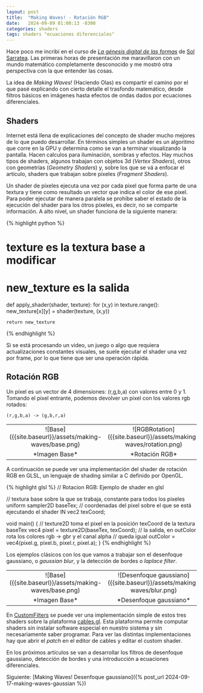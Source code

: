 ```yaml
---
layout: post
title:  "Making Waves! - Rotación RGB"
date:   2024-09-09 01:00:13 -0300
categories: shaders
tags: shaders "ecuaciones diferenciales"
---
```


Hace poco me incribí en el curso de [_La génesis digital de las formas_][genesis-digital] de [Sol Sarratea][sol-sarratea]. Las primeras horas de presentación me maravillaron con un mundo matemático completamente desconocido y me mostró otra perspectiva con la que entender las cosas.

La idea de _Making Waves!_ (Haciendo Olas) es compartir el camino por el que pasé explicando con cierto detalle el trasfondo matemático, desde filtros básicos en imágenes hasta efectos de ondas dados por ecuaciones diferenciales.

## Shaders

Internet está llena de explicaciones del concepto de shader mucho mejores de lo que puedo desarrollar. 
En términos simples un shader es un algoritmo que corre en la GPU y determina como se van a terminar visualizando la pantalla. Hacen calculos para iluminación, sombras y efectos. Hay muchos tipos de shaders, algunos trabajan con objetos 3d (*Vertex Shaders*), otros con geometrías (*Geometry Shaders*) y, sobre los que se vá a enfocar el artículo, shaders que trabajan sobre píxeles (*Fragment Shaders*).

Un shader de píxeles ejecuta una vez por cada pixel que forma parte de una textura y tiene como resultado un vector que indica el color de ese pixel. Para poder ejecutar de manera paralela se prohibe saber el estado de la ejecución del shader para los ótros píxeles, es decir, no se comparte información.
A alto nivel, un shader funciona de la siguiente manera:

{% highlight python %}
# texture es la textura base a modificar
# new_texture es la salida 
def apply_shader(shader, texture):
    for (x,y) in texture.range():
        new_texture[x][y] = shader(texture, (x,y))

    return new_texture
{% endhighlight %}

Si se está procesando un video, un juego o algo que requiera actualizaciones constantes visuales, se suele ejecutar el shader una vez por frame, por lo que tiene que ser una operación rápida.

## Rotación RGB

Un píxel es un vector de 4 dimensiones: (r,g,b,a) con valores entre 0 y 1. 
Tomando el pixel entrante, podemos devolver un pixel con los valores rgb rotados:

`(r,g,b,a) -> (g,b,r,a)` 

<table style="text-align: center">
<colgroup>
<col width="50%" />
<col width="50%" />
</colgroup>
<tbody>
<tr>
<td markdown="span">![Base]({{site.baseurl}}/assets/making-waves/base.png)</td>
<td markdown="span">![RGBRotation]({{site.baseurl}}/assets/making-waves/rotation.png)</td>
</tr>
<tr>
<td markdown="span">*Imagen Base*</td>
<td markdown="span">*Rotación RGB*</td>
</tr>
</tbody>
</table>


A continuación se puede ver una implementación del shader de rotación RGB en GLSL, un lenguaje de shading similar a C definido por OpenGL.

{% highlight glsl %}
// Rotacion RGB: Ejemplo de shader en glsl

// textura base sobre la que se trabaja, constante para todos los pixeles
uniform sampler2D baseTex;
// coordenadas del pixel sobre el que se está ejecutando el shader 
IN vec2 texCoord;

void main()
{
    // texture2D toma el pixel en la posición texCoord de la textura baseTex
    vec4 pixel = texture2D(baseTex, texCoord);
    // la salida, en outColor rota los colores rgb -> gbr y el canal alpha 
    // queda igual
    outColor = vec4(pixel.g, pixel.b, pixel.r, pixel.a);
}
{% endhighlight %}

Los ejemplos clásicos con los que vamos a trabajar son el desenfoque gaussiano, o _gaussian blur_, y la detección de bordes o _laplace filter_.

<table style="text-align: center">
<colgroup>
<col width="33%" />
<col width="33%" />
<col width="33%" />
</colgroup>
<tbody>
<tr>
<td markdown="span">![Base]({{site.baseurl}}/assets/making-waves/base.png)</td>
<td markdown="span">![Desenfoque gaussiano]({{site.baseurl}}/assets/making-waves/blur.png)</td>
<td markdown="span">![Detección de bordes]({{site.baseurl}}/assets/making-waves/edge.png)</td>
</tr>
<tr>
<td markdown="span">*Imagen Base*</td>
<td markdown="span">*Desenfoque gaussiano*</td>
<td markdown="span">*Detección de bordes*</td>
</tr>
</tbody>
</table>

En [CustomFilters][cables-custom-filters] se puede ver una implementación simple de estos tres shaders sobre la plataforma [cables.gl][cables-gl].
Esta plataforma permite computar shaders sin instalar software especial en nuestro sistema y sin necesariamente saber programar.
Para ver las distintas implementaciones hay que abrir el _patch_ en el editor de cables y editar el custom shader.

En los próximos artículos se van a desarrollar los filtros de desenfoque gaussiano, detección de bordes y una introducción a ecuaciones diferenciales.

Siguiente: [Making Waves! Desenfoque gaussiano]({% post_url 2024-09-17-making-waves-gaussian %})

[genesis-digital]: https://genesis-digital.solsarratea.world/clases/dia-1
[sol-sarratea]: https://solsarratea.world/
[cables-custom-filters]: https://cables.gl/p/0tYQZn
[cables-gl]: https://cables.gl/
